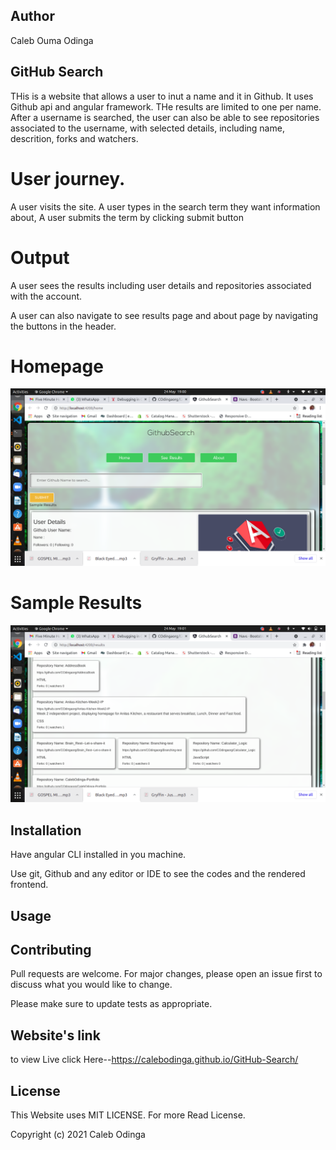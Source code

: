 ## Author
Caleb Ouma Odinga 

## GitHub Search
THis is a website that allows a user to inut a name and it in Github. It uses Github api and angular framework.
THe results are limited to one per name. After a username is searched, the user can also be able to see repositories associated to the username, with selected details, including name, descrition, forks and watchers.

# User journey.
A user visits the site.
A user types in the search term they want information about, 
A user submits the term by clicking submit button

# Output
A user sees the results including user details and repositories associated with the account.

A user can also navigate to see results page and about page by navigating the buttons in the header.

# Homepage
<img src="./src/assets/images/homepage.png">

# Sample Results
<img src="./src/assets/images/sampleResults.png">

## Installation
Have angular CLI installed in you machine.

Use git, Github and any editor or IDE to see the codes and the rendered frontend.

## Usage



## Contributing
Pull requests are welcome. For major changes, please open an issue first to discuss what you would like to change.

Please make sure to update tests as appropriate.

## Website's link
to view Live click Here--https://calebodinga.github.io/GitHub-Search/

## License
This Website uses MIT LICENSE. For more Read License.

Copyright (c) 2021 Caleb Odinga